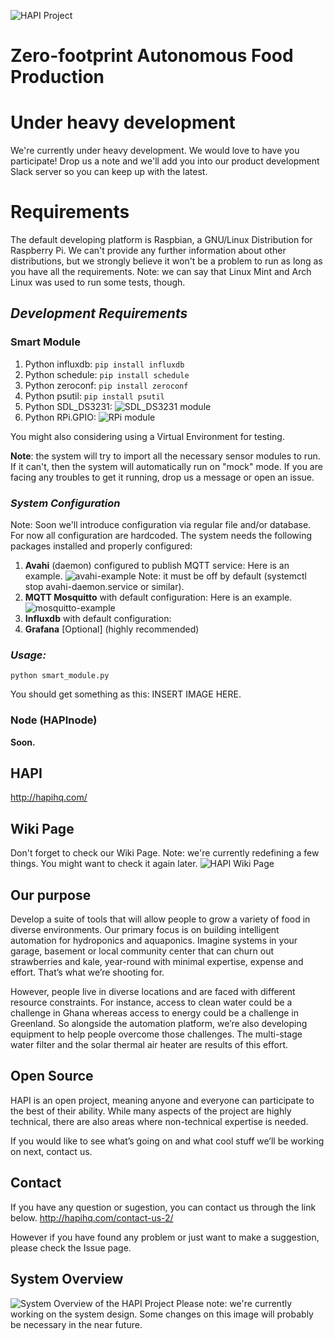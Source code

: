 ![HAPI Project](/readme/hapi.png?raw=true "HAPI Project")

# Zero-footprint Autonomous Food Production

# Under heavy development
We're currently under heavy development.
We would love to have you participate! Drop us a note and we'll add you into our product development Slack server so you can keep up with the latest.

# Requirements
The default developing platform is Raspbian, a GNU/Linux Distribution for Raspberry Pi.
We can't provide any further information about other distributions, but we strongly believe it won't be a problem to run as long as you have all the requirements.
Note: we can say that Linux Mint and Arch Linux was used to run some tests, though.

## *Development Requirements*
### **Smart Module**
1. Python influxdb:
    ```pip install influxdb```
2. Python schedule:
    ```pip install schedule```
3. Python zeroconf:
    ```pip install zeroconf```
4. Python psutil:
    ```pip install psutil```
5. Python SDL_DS3231:
    ![SDL_DS3231 module](about:blank)
6. Python RPi.GPIO:
    ![RPi module](about:blank)

You might also considering using a Virtual Environment for testing.

**Note**: the system will try to import all the necessary sensor modules to run. If it can't, then the system will automatically run on "mock" mode.
If you are facing any troubles to get it running, drop us a message or open an issue.

### *System Configuration*
Note: Soon we'll introduce configuration via regular file and/or database. For now all configuration are hardcoded.
The system needs the following packages installed and properly configured:
1. **Avahi** (daemon) configured to publish MQTT service:
Here is an example. ![avahi-example](/readme/avahi-example)
Note: it must be off by default (systemctl stop avahi-daemon.service or similar).
2. **MQTT Mosquitto** with default configuration:
Here is an example. ![mosquitto-example](/readme/mosquitto-example)
3. **Influxdb** with default configuration:
4. **Grafana** [Optional] (highly recommended)

### *Usage:*
```python smart_module.py```

You should get something as this:
INSERT IMAGE HERE.

### Node (HAPInode)
**Soon.**

## HAPI
http://hapihq.com/

## Wiki Page
Don't forget to check our Wiki Page.
Note: we're currently redefining a few things. You might want to check it again later.
![HAPI Wiki Page](/../../wiki "Wiki Page")

## Our purpose
Develop a suite of tools that will allow people to grow a variety of food in diverse environments. Our primary focus is on building intelligent automation for hydroponics and aquaponics.
Imagine systems in your garage, basement or local community center that can churn out strawberries and kale, year-round with minimal expertise, expense and effort.
That’s what we’re shooting for.

However, people live in diverse locations and are faced with different resource constraints. For instance, access to clean water could be a challenge in Ghana whereas access to energy could be a challenge in Greenland.
So alongside the automation platform, we’re also developing equipment to help people overcome those challenges. The multi-stage water filter and the solar thermal air heater are results of this effort.

## Open Source
HAPI is an open project, meaning anyone and everyone can participate to the best of their ability.
While many aspects of the project are highly technical, there are also areas where non-technical expertise is needed.

If you would like to see what’s going on and what cool stuff we’ll be working on next, contact us.

## Contact
If you have any question or sugestion, you can contact us through the link below.
http://hapihq.com/contact-us-2/

However if you have found any problem or just want to make a suggestion, please check the Issue page.

## System Overview
![System Overview of the HAPI Project](/readme/system-overview.png?raw=true "HAPI Project System Overview")
Please note: we're currently working on the system design. Some changes on this image will probably be necessary in the near future.
